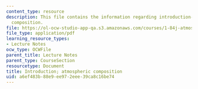```yaml
---
content_type: resource
description: This file contains the information regarding introduction-atmospheric
  composition.
file: https://ol-ocw-studio-app-qa.s3.amazonaws.com/courses/1-84j-atmospheric-chemistry-fall-2013/a6ef483b88e9ee972eee39ca8c16be74_MIT1_84JF13_Lec1_intro.pdf
file_type: application/pdf
learning_resource_types:
- Lecture Notes
ocw_type: OCWFile
parent_title: Lecture Notes
parent_type: CourseSection
resourcetype: Document
title: Introduction; atmospheric composition
uid: a6ef483b-88e9-ee97-2eee-39ca8c16be74
---
```

